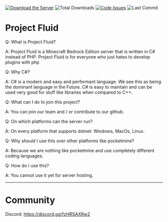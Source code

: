 [![Download the Server](https://img.shields.io/badge/download-client-brightgreen?style=for-the-badge "Download")](https://cdn.discordapp.com/attachments/680855660774162598/681568116714897460 "Download")
![Total Downloads](https://img.shields.io/github/downloads/ChronesDev/Fluid/total?style=for-the-badge)
[![Code Issues](https://img.shields.io/github/issues/ChronesDev/Fluid?color=red&label=Code%20Issues&style=for-the-badge)](https://google.com)
![Last Commit](https://img.shields.io/github/last-commit/ChronesDev/Fluid?style=for-the-badge)

# Project Fluid 

Q: What is Project Fluid?

A: Project Fluid is a Minecraft Bedrock Edition server that is written in C# instead of PHP. Project Fluid is for everyone who just hates to develop plugins with php

Q: Why C#?

A: C# is a modern and easy and performant language. We see this as being the dominant language in the Future. C# is easy to maintain and can be used very good for stuff like libraries when compared to C++.

Q: What can I do to join this project?

A: You can join our team and / or contribute to our github.

Q: On which platforms can the server run?

A: On every platform that supports dotnet: Windows, MacOs, Linux.

Q: Why should I use this over other platforms like pocketmine?

A: Because we are nothing like pocketmine and use completely different coding languages.

Q: How do I use this?

A: You cannot use it yet for server hosting.

--------------
# Community
Discord: https://discord.gg/fzHRSAXRw2
